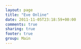 ```yaml
---
layout: page
title: "Eve Online"
date: 2011-11-05T23:18:59+00:00
comments: true
sharing: true
footer: true
group: Main
---
```



